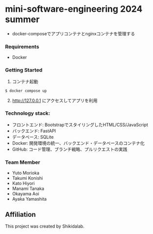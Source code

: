 # mini-software-engineering 2024 summer
- docker-composeでアプリコンテナとnginxコンテナを管理する
### Requirements
- Docker
### Getting Started
1. コンテナ起動
```
$ docker compose up
```
2. http://127.0.0.1 にアクセスしてアプリを利用
### Technology stack:
- フロントエンド: BootstrapでスタイリングしたHTML/CSS/JavaScript
- バックエンド: FastAPI
- データベース: SQLite
- Docker: 開発環境の統一、バックエンド・データベースのコンテナ化
- GitHub: コード管理、ブランチ戦略、プルリクエストの実践
### Team Member
- Yuto Morioka
- Takumi Konishi
- Kato Hiyori
- Manami Tanaka
- Okayama Aoi
- Ayaka Yamashita
## Affiliation
This project was created by Shikidalab.
